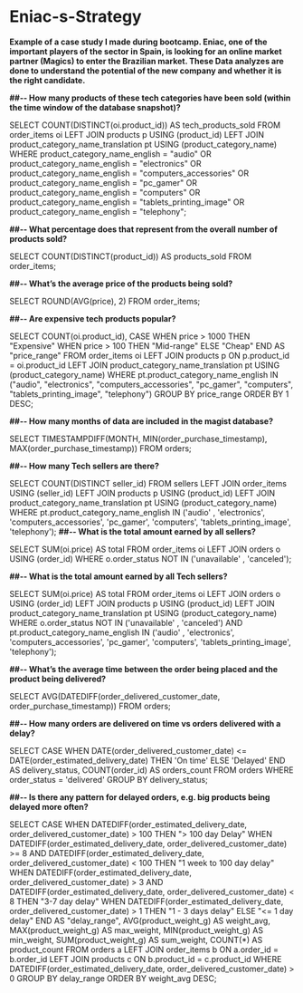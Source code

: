 # Eniac-s-Strategy
**Example of a case study I made during bootcamp. Eniac, one of the important players of the sector in Spain, is looking for an online market partner (Magics) to enter the Brazilian market. These Data analyzes are done to understand the potential of the new company and whether it is the right candidate.**

**##-- How many products of these tech categories have been sold (within the time window of the database snapshot)?** 

SELECT COUNT(DISTINCT(oi.product_id)) AS tech_products_sold
FROM order_items oi
LEFT JOIN products p 
	USING (product_id)
LEFT JOIN product_category_name_translation pt
	USING (product_category_name)
WHERE product_category_name_english = "audio"
OR product_category_name_english =  "electronics"
OR product_category_name_english =  "computers_accessories"
OR product_category_name_english =  "pc_gamer"
OR product_category_name_english =  "computers"
OR product_category_name_english =  "tablets_printing_image"
OR product_category_name_english =  "telephony";

**##-- What percentage does that represent from the overall number of products sold?**

SELECT COUNT(DISTINCT(product_id)) AS products_sold
FROM order_items;

**##-- What’s the average price of the products being sold?**

SELECT ROUND(AVG(price), 2)
FROM order_items;

**##-- Are expensive tech products popular?**

SELECT COUNT(oi.product_id), 
	CASE 
		WHEN price > 1000 THEN "Expensive"
		WHEN price > 100 THEN "Mid-range"
		ELSE "Cheap"
	END AS "price_range"
FROM order_items oi
LEFT JOIN products p
	ON p.product_id = oi.product_id
LEFT JOIN product_category_name_translation pt
	USING (product_category_name)
WHERE pt.product_category_name_english IN ("audio", "electronics", "computers_accessories", "pc_gamer", "computers", "tablets_printing_image", "telephony")
GROUP BY price_range
ORDER BY 1 DESC;

**##-- How many months of data are included in the magist database?**

SELECT 
    TIMESTAMPDIFF(MONTH,
        MIN(order_purchase_timestamp),
        MAX(order_purchase_timestamp))
FROM
    orders;
    
   **##-- How many Tech sellers are there?**
   
SELECT 
    COUNT(DISTINCT seller_id)
FROM
    sellers
        LEFT JOIN
    order_items USING (seller_id)
        LEFT JOIN
    products p USING (product_id)
        LEFT JOIN
    product_category_name_translation pt USING (product_category_name)
WHERE
    pt.product_category_name_english IN ('audio' , 'electronics',
        'computers_accessories',
        'pc_gamer',
        'computers',
        'tablets_printing_image',
        'telephony');
**##-- What is the total amount earned by all sellers?**

SELECT 
    SUM(oi.price) AS total
FROM
    order_items oi
        LEFT JOIN
    orders o USING (order_id)
WHERE
    o.order_status NOT IN ('unavailable' , 'canceled');
    
   **##-- What is the total amount earned by all Tech sellers?**
   
SELECT 
    SUM(oi.price) AS total
FROM
    order_items oi
        LEFT JOIN
    orders o USING (order_id)
        LEFT JOIN
    products p USING (product_id)
        LEFT JOIN
    product_category_name_translation pt USING (product_category_name)
WHERE
    o.order_status NOT IN ('unavailable' , 'canceled')
        AND pt.product_category_name_english IN ('audio' , 'electronics',
        'computers_accessories',
        'pc_gamer',
        'computers',
        'tablets_printing_image',
        'telephony');
  
  **##-- What’s the average time between the order being placed and the product being delivered?**
  
SELECT AVG(DATEDIFF(order_delivered_customer_date, order_purchase_timestamp))
FROM orders;

**##-- How many orders are delivered on time vs orders delivered with a delay?**

SELECT 
	CASE 
		WHEN DATE(order_delivered_customer_date) <= DATE(order_estimated_delivery_date) THEN 'On time'
		ELSE 'Delayed'
    END AS delivery_status, 
COUNT(order_id) AS orders_count
FROM orders
WHERE order_status = 'delivered'
GROUP BY delivery_status;

**##-- Is there any pattern for delayed orders, e.g. big products being delayed more often?**

SELECT
	CASE 
		WHEN DATEDIFF(order_estimated_delivery_date, order_delivered_customer_date) > 100 THEN "> 100 day Delay"
        WHEN DATEDIFF(order_estimated_delivery_date, order_delivered_customer_date) >= 8 AND DATEDIFF(order_estimated_delivery_date, order_delivered_customer_date) < 100 THEN "1 week to 100 day delay"
		WHEN DATEDIFF(order_estimated_delivery_date, order_delivered_customer_date) > 3 AND DATEDIFF(order_estimated_delivery_date, order_delivered_customer_date) < 8 THEN "3-7 day delay"
		WHEN DATEDIFF(order_estimated_delivery_date, order_delivered_customer_date) > 1 THEN "1 - 3 days delay"
		ELSE "<= 1 day delay"
	END AS "delay_range", 
AVG(product_weight_g) AS weight_avg,
MAX(product_weight_g) AS max_weight,
MIN(product_weight_g) AS min_weight,
SUM(product_weight_g) AS sum_weight,
COUNT(*) AS product_count 
FROM orders a
LEFT JOIN order_items b
	ON a.order_id = b.order_id
LEFT JOIN products c
	ON b.product_id = c.product_id
WHERE DATEDIFF(order_estimated_delivery_date, order_delivered_customer_date) > 0
GROUP BY delay_range
ORDER BY weight_avg DESC;


